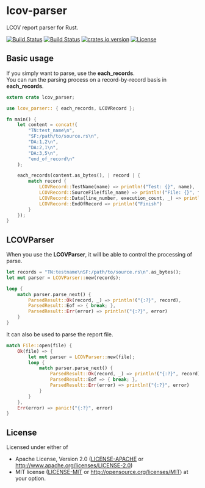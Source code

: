 # lcov-parser

LCOV report parser for Rust.

[![Build Status](https://travis-ci.org/holyshared/lcov-parser.svg)](https://travis-ci.org/holyshared/lcov-parser)
[![Build Status](https://ci.appveyor.com/api/projects/status/q83stma2v57joiwy/branch/master?svg=true)](https://ci.appveyor.com/project/holyshared/lcov-parser/branch/master)
[![crates.io version](https://img.shields.io/crates/v/lcov-parser.svg)](https://crates.io/crates/lcov-parser)
[![License](https://img.shields.io/crates/l/lcov-parser.svg)](https://github.com/holyshared/lcov-parser/blob/master/LICENSE)

## Basic usage

If you simply want to parse, use the **each_records**.  
You can run the parsing process on a record-by-record basis in **each_records**.

```rust
extern crate lcov_parser;

use lcov_parser:: { each_records, LCOVRecord };

fn main() {
    let content = concat!(
        "TN:test_name\n",
        "SF:/path/to/source.rs\n",
        "DA:1,2\n",
        "DA:2,1\n",
        "DA:3,5\n",
        "end_of_record\n"
    );

    each_records(content.as_bytes(), | record | {
        match record {
            LCOVRecord::TestName(name) => println!("Test: {}", name),
            LCOVRecord::SourceFile(file_name) => println!("File: {}", file_name),
            LCOVRecord::Data(line_number, execution_count, _) => println!("Line: {}, Executed: {}", line_number, execution_count),
            LCOVRecord::EndOfRecord => println!("Finish")
        }
    });
}
```

## LCOVParser

When you use the **LCOVParser**, it will be able to control the processing of parse.

```rust
let records = "TN:testname\nSF:/path/to/source.rs\n".as_bytes();
let mut parser = LCOVParser::new(records);

loop {
	match parser.parse_next() {
		ParsedResult::Ok(record, _) => println!("{:?}", record),
		ParsedResult::Eof => { break; },
		ParsedResult::Err(error) => println!("{:?}", error)
	}
}
```

It can also be used to parse the report file.


```rust
match File::open(file) {
	Ok(file) => {
		let mut parser = LCOVParser::new(file);
        loop {
			match parser.parse_next() {
				ParsedResult::Ok(record, _) => println!("{:?}", record),
				ParsedResult::Eof => { break; },
				ParsedResult::Err(error) => println!("{:?}", error)
			}
		}
	},
	Err(error) => panic!("{:?}", error)
}
```

## License

Licensed under either of
 * Apache License, Version 2.0 ([LICENSE-APACHE](LICENSE-APACHE) or http://www.apache.org/licenses/LICENSE-2.0)
 * MIT license ([LICENSE-MIT](LICENSE-MIT) or http://opensource.org/licenses/MIT)
at your option.
